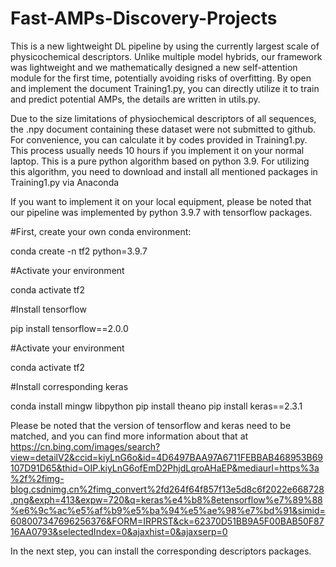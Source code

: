 # Fast-AMPs-Discovery-Projects
This is a new lightweight DL pipeline by using the currently largest scale of physicochemical descriptors. Unlike multiple model hybrids, our framework was lightweight and we mathematically designed a new self-attention module for the first time, potentially avoiding risks of overfitting.
By open and implement the document Training1.py, you can directly utilize it to train and predict potential AMPs, the details are written in utils.py.

Due to the size limitations of physiochemical descriptors of all sequences, the .npy document containing these dataset were not submitted to github. For convenience, you can calculate it by codes provided in Training1.py. This process usually needs 10 hours if you implement it on your normal laptop.
This is a pure python algorithm based on python 3.9.
For utilizing this algorithm, you need to download and install all mentioned packages in Training1.py via Anaconda

If you want to implement it on your local equipment, please be noted that our pipeline was implemented by python 3.9.7 with tensorflow packages.

#First, create your own conda environment:

conda create -n tf2 python=3.9.7

#Activate your environment

conda activate tf2

#Install tensorflow

pip install tensorflow==2.0.0

#Activate your environment

conda activate tf2

#Install corresponding keras

conda install mingw libpython
pip install theano
pip install keras==2.3.1

Please be noted that the version of tensorflow and keras need to be matched, and you can find more information about that at https://cn.bing.com/images/search?view=detailV2&ccid=kiyLnG6o&id=4D6497BAA97A6711FEBBAB468953B69107D91D65&thid=OIP.kiyLnG6ofEmD2PhjdLqroAHaEP&mediaurl=https%3a%2f%2fimg-blog.csdnimg.cn%2fimg_convert%2fd264f64f857f13e5d8c6f2022e668728.png&exph=413&expw=720&q=keras%e4%b8%8etensorflow%e7%89%88%e6%9c%ac%e5%af%b9%e5%ba%94%e5%ae%98%e7%bd%91&simid=608007347696256376&FORM=IRPRST&ck=62370D51BB9A5F00BAB50F8716AA0793&selectedIndex=0&ajaxhist=0&ajaxserp=0

In the next step, you can install the corresponding descriptors packages.










